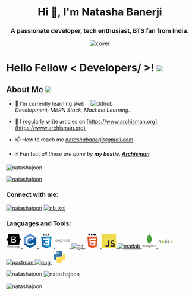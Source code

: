 <h1 align="center">Hi 👋, I'm Natasha Banerji</h1>
<h3 align="center">A passionate developer, tech enthusiast, BTS fan from India.</h3>

<div align="center">
<img width="100%" height = "350px" src="https://cdn.eso.org/images/publicationjpg/vlt-mw-potw.jpg" alt="cover" />
</div>

<h1> Hello Fellow < Developers/ >! <img src = "https://raw.githubusercontent.com/MartinHeinz/MartinHeinz/master/wave.gif" width = 50px> </h1>
<p align='center'>


<h2> About Me <img src = "https://media0.giphy.com/media/KDDpcKigbfFpnejZs6/giphy.gif?cid=ecf05e47oy6f4zjs8g1qoiystc56cu7r9tb8a1fe76e05oty&rid=giphy.gif" width = 100px></h2>

<img width="55%" align="right" alt="Github" src="https://raw.githubusercontent.com/onimur/.github/master/.resources/git-header.svg" />


<!-- - AIR 10785 GMR JEE Advanced 2021 -->

- 🌱 I’m currently learning *Web Development, MERN Stack, Machine Learning.*

- 📝 I regularly write articles on [https://www.archisman.org](https://www.archisman.org)

- 📫 How to reach me *natashabanerji@gmail.com*

- ⚡ Fun fact *all these are done by <b>my bestie, [Archisman](https://github.com/ArchismanKarmakar)</b>.*


<p align="left"> <img src="https://komarev.com/ghpvc/?username=natashajoon&label=Profile%20views&color=0e75b6&style=flat-square" alt="natashajoon" /> </p>

<p align="left"> <a href="https://github.com/ryo-ma/github-profile-trophy"><img src="https://github-profile-trophy.vercel.app/?username=natashajoon" alt="natashajoon" /></a> </p>



<h3 align="left">Connect with me:</h3>
<p align="left">
<!-- <a href="https://twitter.com/archismancoder" target="blank"><img align="center" src="https://raw.githubusercontent.com/rahuldkjain/github-profile-readme-generator/master/src/images/icons/Social/twitter.svg" alt="archismancoder" height="30" width="40" /></a> -->
<a href="https://www.linkedin.com/in/natasha-banerji-950518262" target="blank"><img align="center" src="https://raw.githubusercontent.com/rahuldkjain/github-profile-readme-generator/master/src/images/icons/Social/linked-in-alt.svg" alt="natashajoon" height="30" width="40" /></a>
<!-- <a href="https://kaggle.com/archismancoder" target="blank"><img align="center" src="https://raw.githubusercontent.com/rahuldkjain/github-profile-readme-generator/master/src/images/icons/Social/kaggle.svg" alt="archismancoder" height="30" width="40" /></a> -->
<!-- <a href="https://fb.com/archismancoder" target="blank"><img align="center" src="https://raw.githubusercontent.com/rahuldkjain/github-profile-readme-generator/master/src/images/icons/Social/facebook.svg" alt="archismancoder" height="30" width="40" /></a> -->
<a href="https://instagram.com/nb_knj" target="blank"><img align="center" src="https://raw.githubusercontent.com/rahuldkjain/github-profile-readme-generator/master/src/images/icons/Social/instagram.svg" alt="nb_knj" height="30" width="40" /></a>
<!-- <a href="https://www.youtube.com/c/@codenamearchisman" target="blank"><img align="center" src="https://raw.githubusercontent.com/rahuldkjain/github-profile-readme-generator/master/src/images/icons/Social/youtube.svg" alt="@codenamearchisman" height="30" width="40" /></a> -->
<!-- <a href="https://www.codechef.com/users/archismancoder" target="blank"><img align="center" src="https://cdn.jsdelivr.net/npm/simple-icons@3.1.0/icons/codechef.svg" alt="archismancoder" height="30" width="40" /></a> -->
<!-- <a href="https://www.hackerrank.com/archismancoder" target="blank"><img align="center" src="https://raw.githubusercontent.com/rahuldkjain/github-profile-readme-generator/master/src/images/icons/Social/hackerrank.svg" alt="archismancoder" height="30" width="40" /></a> -->
</p>

<h3 align="left">Languages and Tools:</h3>
<p align="left"> <a href="https://getbootstrap.com" target="_blank" rel="noreferrer"> <img src="https://raw.githubusercontent.com/devicons/devicon/master/icons/bootstrap/bootstrap-plain-wordmark.svg" alt="bootstrap" width="40" height="40"/> </a> <a href="https://www.cprogramming.com/" target="_blank" rel="noreferrer"> <img src="https://raw.githubusercontent.com/devicons/devicon/master/icons/c/c-original.svg" alt="c" width="40" height="40"/> </a> <a href="https://www.w3schools.com/css/" target="_blank" rel="noreferrer"> <img src="https://raw.githubusercontent.com/devicons/devicon/master/icons/css3/css3-original-wordmark.svg" alt="css3" width="40" height="40"/> </a> <a href="https://expressjs.com" target="_blank" rel="noreferrer"> <img src="https://raw.githubusercontent.com/devicons/devicon/master/icons/express/express-original-wordmark.svg" alt="express" width="40" height="40"/> </a> <a href="https://git-scm.com/" target="_blank" rel="noreferrer"> <img src="https://www.vectorlogo.zone/logos/git-scm/git-scm-icon.svg" alt="git" width="40" height="40"/> </a> <a href="https://www.w3.org/html/" target="_blank" rel="noreferrer"> <img src="https://raw.githubusercontent.com/devicons/devicon/master/icons/html5/html5-original-wordmark.svg" alt="html5" width="40" height="40"/> </a> <a href="https://developer.mozilla.org/en-US/docs/Web/JavaScript" target="_blank" rel="noreferrer"> <img src="https://raw.githubusercontent.com/devicons/devicon/master/icons/javascript/javascript-original.svg" alt="javascript" width="40" height="40"/> </a> <a href="https://www.mathworks.com/" target="_blank" rel="noreferrer"> <img src="https://upload.wikimedia.org/wikipedia/commons/2/21/Matlab_Logo.png" alt="matlab" width="40" height="40"/> </a> <a href="https://www.mongodb.com/" target="_blank" rel="noreferrer"> <img src="https://raw.githubusercontent.com/devicons/devicon/master/icons/mongodb/mongodb-original-wordmark.svg" alt="mongodb" width="40" height="40"/> </a> <a href="https://nodejs.org" target="_blank" rel="noreferrer"> <img src="https://raw.githubusercontent.com/devicons/devicon/master/icons/nodejs/nodejs-original-wordmark.svg" alt="nodejs" width="40" height="40"/> </a> <a href="https://postman.com" target="_blank" rel="noreferrer"> <img src="https://www.vectorlogo.zone/logos/getpostman/getpostman-icon.svg" alt="postman" width="40" height="40"/> </a> <a href="https://pugjs.org" target="_blank" rel="noreferrer"> <img src="https://cdn.worldvectorlogo.com/logos/pug.svg" alt="pug" width="40" height="40"/> </a> <a href="https://www.python.org" target="_blank" rel="noreferrer"> <img src="https://raw.githubusercontent.com/devicons/devicon/master/icons/python/python-original.svg" alt="python" width="40" height="40"/> </a> </p>

<p><img align="left" src="https://github-readme-stats.vercel.app/api/top-langs?username=natashajoon&show_icons=true&theme=synthwave&locale=en&layout=compact" alt="natashajoon" /></p>

<p>&nbsp;<img align="center" src="https://github-readme-stats.vercel.app/api?username=natashajoon&show_icons=true&theme=synthwave&locale=en" alt="natashajoon" /></p>

<p><img align="center" src="https://github-readme-streak-stats.herokuapp.com/?user=natashajoon&theme=dark" alt="natashajoon" /></p>
